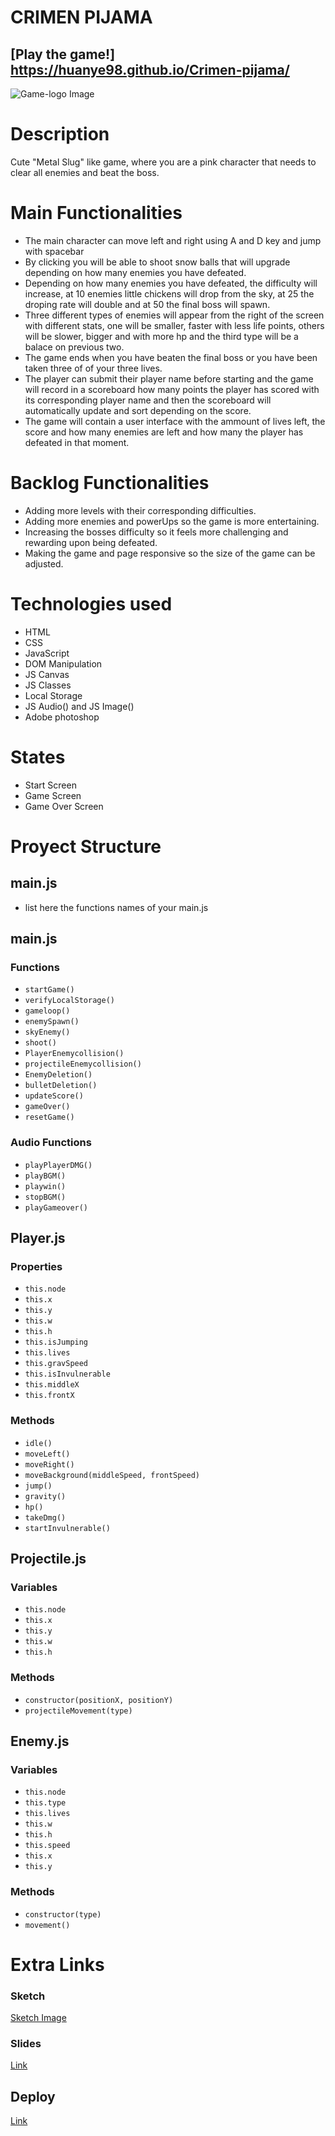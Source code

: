# CRIMEN PIJAMA

## [Play the game!] https://huanye98.github.io/Crimen-pijama/
![Game-logo Image](../crimen-pijama/images/ooooo.webp)

# Description

Cute "Metal Slug" like game, where you are a pink character that needs to clear all enemies and beat the boss.


# Main Functionalities

- The main character can move left and right using A and D key and jump with spacebar
- By clicking you will be able to shoot snow balls that will upgrade depending on how many enemies you have defeated.
- Depending on how many enemies you have defeated, the difficulty will increase, at 10 enemies little chickens will drop from the sky, at 25 the droping rate will double and at 50 the final boss will spawn.
- Three different types of enemies will appear from the right of the screen with different stats, one will be smaller, faster with less life points, others will be slower, bigger and with more hp and the third type will be a balace on previous two.
- The game ends when you have beaten the final boss or you have been taken three of of your three lives.
- The player can submit their player name before starting and the game will record in a scoreboard how many points the player has scored with its corresponding player name and then the scoreboard will automatically update and sort depending on the score.
- The game will contain a user interface with the ammount of lives left, the score and how many enemies are left and how many the player has defeated in that moment.


# Backlog Functionalities

- Adding more levels with their corresponding difficulties.
- Adding more enemies and powerUps so the game is more entertaining.
- Increasing the bosses difficulty so it feels more challenging and rewarding upon being defeated.
- Making the game and page responsive so the size of the game can be adjusted.

# Technologies used

- HTML
- CSS
- JavaScript
- DOM Manipulation
- JS Canvas
- JS Classes
- Local Storage
- JS Audio() and JS Image()
- Adobe photoshop


# States

- Start Screen
- Game Screen
- Game Over Screen

# Proyect Structure

## main.js

- list here the functions names of your main.js

## main.js

### Functions

- `startGame()`
- `verifyLocalStorage()`
- `gameloop()`
- `enemySpawn()`
- `skyEnemy()`
- `shoot()`
- `PlayerEnemycollision()`
- `projectileEnemycollision()`
- `EnemyDeletion()`
- `bulletDeletion()`
- `updateScore()`
- `gameOver()`
- `resetGame()`

### Audio Functions

- `playPlayerDMG()`
- `playBGM()`
- `playwin()`
- `stopBGM()`
- `playGameover()`

## Player.js 

### Properties

- `this.node`
- `this.x`
- `this.y`
- `this.w`
- `this.h`
- `this.isJumping`
- `this.lives`
- `this.gravSpeed`
- `this.isInvulnerable`
- `this.middleX`
- `this.frontX`

### Methods

- `idle()`
- `moveLeft()`
- `moveRight()`
- `moveBackground(middleSpeed, frontSpeed)`
- `jump()`
- `gravity()`
- `hp()`
- `takeDmg()`
- `startInvulnerable()`

## Projectile.js

### Variables

- `this.node`
- `this.x`
- `this.y`
- `this.w`
- `this.h`

### Methods

- `constructor(positionX, positionY)`
- `projectileMovement(type)`

## Enemy.js

### Variables

- `this.node`
- `this.type`
- `this.lives`
- `this.w`
- `this.h`
- `this.speed`
- `this.x`
- `this.y`

### Methods

- `constructor(type)`
- `movement()`

# Extra Links 

### Sketch
[Sketch Image](../crimen-pijama/images/Captura%20de%20pantalla%202024-07-05%20114152.png)

### Slides
[Link](www.your-slides-url-here.com)

## Deploy
[Link](https://huanye98.github.io/Crimen-pijama/)